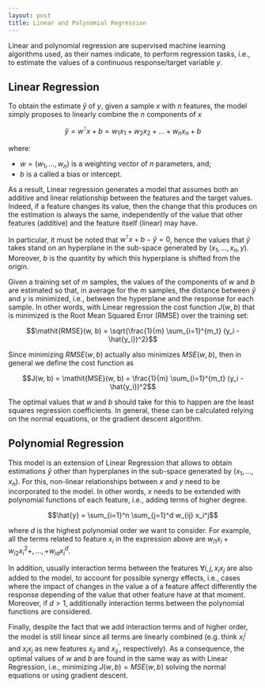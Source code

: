 ```yaml
---
layout: post
title: Linear and Polynomial Regression
---
```


Linear and polynomial regression are supervised machine learning algorithms used, as their names indicate, to perform regression tasks, i.e., to estimate the values of a continuous response/target variable $y$.

## Linear Regression

To obtain the estimate $\hat{y}$ of $y$, given a sample $x$ with $n$ features, the model simply proposes to linearly combine the $n$ components of $x$

$$\hat{y} = w^\intercal x + b = w_1 x_1 + w_2 x_2 + \ldots + w_n x_n + b$$

where:

 - $w = (w_1, \ldots, w_n)$ is a weighting vector of $n$ parameters, and;
 - $b$ is a called a bias or intercept.

As a result, Linear regression generates a model that assumes both an additive and linear relationship between the features and the target values. 
Indeed, if a feature changes its value, then the change that this produces on the estimation is always the same, independently of the value that other features (additive) and the feature itself (linear) may have. 

In particular, it must be noted that $w^\intercal x + b - \hat{y} = 0$, hence the values that $\hat{y}$ takes stand on an hyperplane in the sub-space generated by $(x_1, \ldots, x_n, y)$. Moreover, $b$ is the quantity by which this hyperplane is shifted from the origin. 

Given a training set of $m$ samples, the values of the components of $w$ and $b$ are estimated so that, in average for the $m$ samples, the distance between $\hat{y}$ and $y$ is minimized, i.e., between the hyperplane and the response for each sample.
In other words, with Linear regression the cost function $J(w, b)$ that is minimized is the Root Mean Squared Error (RMSE) over the training set:

$$\mathit{RMSE}(w, b) = \sqrt{\frac{1}{m} \sum_{i=1}^{m_t} (y_i - \hat{y_i})^2}$$

Since minimizing $\mathit{RMSE}(w, b)$ actually also minimizes $\mathit{MSE}(w, b)$, then in general we define the cost function as

$$J(w, b) = \mathit{MSE}(w, b) = \frac{1}{m} \sum_{i=1}^{m_t} (y_i - \hat{y_i})^2$$

The optimal values that $w$ and $b$ should take for this to happen are the least squares regression coefficients. In general, these can be calculated relying on the normal equations, or the gradient descent algorithm.

## Polynomial Regression 

This model is an extension of Linear Regression that allows to obtain estimations $\hat{y}$ other than hyperplanes in the sub-space generated by $(x_1, \ldots, x_n)$. For this, non-linear relationships between $x$ and $y$ need to be incorporated to the model. In other words, $x$ needs to be extended with polynomial functions of each feature, i.e., adding terms of higher degree.

$$\hat{y} = \sum_{i=1}^n \sum_{j=1}^d w_{ij} x_i^j$$

where $d$ is the highest polynomial order we want to consider. For example, all the terms related to feature $x_i$ in the expression above are $w_{i1} x_i + w_{i2} x_i^2 +, \ldots, + w_{id} x_i^d$. 

In addition, usually interaction terms between the features $\forall i, j, \, x_i x_j$ are also added to the model, to account for possible synergy effects, i.e., cases where the impact of changes in the value a of a feature affect differently the response depending of the value that other feature have at that moment. Moreover, if $d>1$, additionally interaction terms between the polynomial functions are considered.

Finally, despite the fact that we add interaction terms and of higher order, the model is still linear since all terms are linearly combined (e.g. think $x_i^j$ and $x_i x_j$ as new features $x_{ij}$ and $x_{ij}^\prime$, respectively).
As a consequence, the optimal values of $w$ and $b$ are found in the same way as with Linear Regression, i.e., minimizing $J(w, b) = \mathit{MSE}(w, b)$ solving the normal equations or using gradient descent.